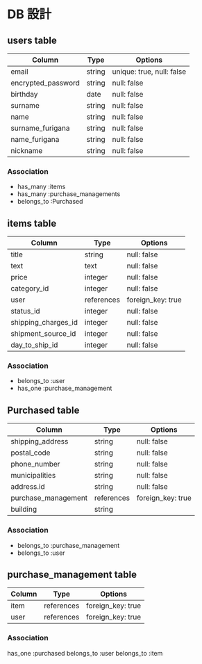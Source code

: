 
# DB 設計

## users table

| Column             | Type                | Options                       |
|--------------------|---------------------|-------------------------------|
| email              | string              | unique: true, null: false     |
| encrypted_password | string              | null: false                   |
| birthday           | date                | null: false                   |
| surname            | string              | null: false                   |
| name               | string              | null: false                   |
| surname_furigana   | string              | null: false                   |
| name_furigana      | string              | null: false                   |
| nickname           | string              | null: false                   |

### Association

* has_many :items
* has_many :purchase_managements
* belongs_to :Purchased


## items table

| Column              | Type       | Options           |
|---------------------|------------|-------------------|
| title               | string     | null: false       |
| text                | text       | null: false       |
| price               | integer    | null: false       |
| category_id         | integer    | null: false       |
| user                | references | foreign_key: true |
| status_id           | integer    | null: false       |
| shipping_charges_id | integer    | null: false       |
| shipment_source_id  | integer    | null: false       |
| day_to_ship_id      | integer    | null: false       |


### Association

- belongs_to :user
- has_one :purchase_management

 ## Purchased table

| Column              | Type       | Options           |
|---------------------|------------|-------------------|
| shipping_address    | string     | null: false       |
| postal_code         | string     | null: false       |
| phone_number        | string     | null: false       |
| municipalities      | string     | null: false       |
| address.id          | string     | null: false       |
| purchase_management | references | foreign_key: true |
| building            | string     |                   |

### Association

- belongs_to :purchase_management
- belongs_to :user


## purchase_management table

| Column              | Type       | Options           |
|---------------------|------------|-------------------|
| item                | references | foreign_key: true |
| user                | references | foreign_key: true |

### Association

has_one :purchased
belongs_to :user
belongs_to :item